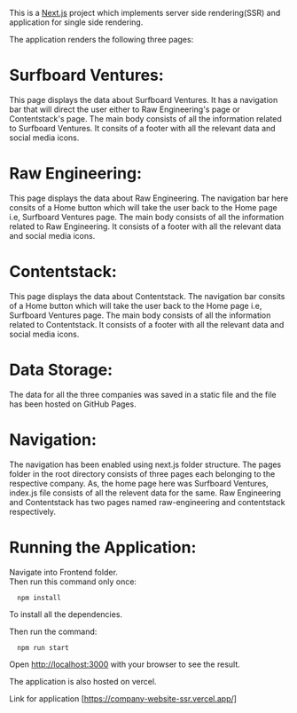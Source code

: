 This is a [Next.js](https://nextjs.org/) project which implements server side rendering(SSR) and application for single side rendering.

The application renders the following three pages:

# Surfboard Ventures:

This page displays the data about Surfboard Ventures. It has a navigation bar that will direct the user either to Raw Engineering's page or Contentstack's page.
The main body consists of all the information related to Surfboard Ventures. It consits of a footer with all the relevant data and social media icons.

# Raw Engineering:

This page displays the data about Raw Engineering. The navigation bar here consits of a Home button which will take the user back to the Home page i.e, Surfboard Ventures page. The main body consists of all the information related to Raw Engineering. It consists of a footer with all the relevant data and social media icons.

# Contentstack:

This page displays the data about Contentstack. The navigation bar consits of a Home button which will take the user back to the Home page i.e, Surfboard Ventures page. The main body consists of all the information related to Contentstack. It consists of a footer with all the relevant data and social media icons.

# Data Storage:

The data for all the three companies was saved in a static file and the file has been hosted on GitHub Pages.

# Navigation:

The navigation has been enabled using next.js folder structure. The pages folder in the root directory consists of three pages each belonging to the respective company. As, the home page here was Surfboard Ventures, index.js file consists of all the relevent data for the same. Raw Engineering and Contentstack has two pages named raw-engineering and contentstack respectively. 

# Running the Application:

 Navigate into Frontend folder.\
  Then run this command only once:

      npm install

  To install all the dependencies.

  Then run the command:

      npm run start

  Open [http://localhost:3000](http://localhost:3000) with your browser to see the result.
  
  
  The application is also hosted on vercel.

  Link for application [https://company-website-ssr.vercel.app/]




